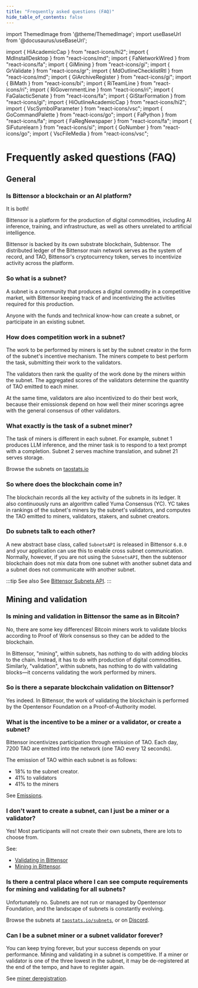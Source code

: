 ```yaml
---
title: "Frequently asked questions (FAQ)"
hide_table_of_contents: false 
---
```

import ThemedImage from '@theme/ThemedImage';
import useBaseUrl from '@docusaurus/useBaseUrl';

import { HiAcademicCap } from "react-icons/hi2";
import { MdInstallDesktop } from "react-icons/md";
import { FaNetworkWired } from "react-icons/fa";
import { GiMining } from "react-icons/gi";
import { GrValidate } from "react-icons/gr";
import { MdOutlineChecklistRtl } from "react-icons/md";
import { GiArchiveRegister } from "react-icons/gi";
import { BiMath } from "react-icons/bi";
import { RiTeamLine } from "react-icons/ri";
import { RiGovernmentLine } from "react-icons/ri";
import { FaGalacticSenate } from "react-icons/fa";
import { GiStarFormation } from "react-icons/gi";
import { HiOutlineAcademicCap } from "react-icons/hi2";
import { VscSymbolParameter } from "react-icons/vsc";
import { GoCommandPalette } from "react-icons/go";
import { FaPython } from "react-icons/fa";
import { FaRegNewspaper } from "react-icons/fa";
import { SiFuturelearn } from "react-icons/si";
import { GoNumber } from "react-icons/go";
import { VscFileMedia } from "react-icons/vsc";

# Frequently asked questions (FAQ)

## General

### Is Bittensor a blockchain or an AI platform?

It is both!

Bittensor is a platform for the production of digital commodities, including AI inference, training, and infrastructure, as well as others unrelated to artificial intelligence.

Bittensor is backed by its own substrate blockchain, Subtensor. The distributed ledger of the Bittensor main network serves as the system of record, and TAO, Bittensor's cryptocurrency token, serves to incentivize activity across the platform.

### So what is a subnet?

A subnet is a community that produces a digital commodity in a competitive market, with Bittensor keeping track of and incentivizing the activities required for this production.

Anyone with the funds and technical know-how can create a subnet, or participate in an existing subnet.

### How does competition work in a subnet?

The work to be performed by miners is set by the subnet creator in the form of the subnet's incentive mechanism. The miners compete to best perform the task, submitting their work to the validators. 

The validators then rank the quality of the work done by the miners within the subnet. The aggregated scores of the validators determine the quantity of TAO emitted to each miner.

At the same time, validators are also incentivized to do their best work, because their emissionsk depend on how well their miner scorings agree with the general consensus of other validators.

### What exactly is the task of a subnet miner?

The task of miners is different in each subnet. For example, subnet 1 produces LLM inference, and the miner task is to respond to a text prompt with a completion. Subnet 2 serves machine translation, and subnet 21 serves storage.

Browse the subnets on [taostats.io](https://taostats.io/subnets)

### So where does the blockchain come in?

The blockchain records all the key activity of the subnets in its ledger. It also continuously runs an algorithm called Yuma Consensus (YC). YC takes in rankings of the subnet's miners by the subnet's validators, and computes the TAO emitted to miners, validators, stakers, and subnet creators.

### Do subnets talk to each other?

A new abstract base class, called `SubnetsAPI` is released in Bittensor `6.8.0` and your application can use this to enable cross subnet communication. Normally, however, if you are not using the `SubnetsAPI`, then the subtensor blockchain does not mix data from one subnet with another subnet data and a subnet does not communicate with another subnet. 

:::tip See also
See [Bittensor Subnets API](https://github.com/opentensor/bittensor/blob/master/README.md#bittensor-subnets-api).
:::

## Mining and validation

### Is mining and validation in Bittensor the same as in Bitcoin?

No, there are some key differences! Bitcoin miners work to validate blocks according to Proof of Work consensus so they can be added to the blockchain.

In Bittensor, "mining", within subnets, has nothing to do with adding blocks to the chain. Instead, it has to do with production of digital commodities. Similarly, "validation", within subnets, has nothing to do with validating blocks&mdash;it concerns validating the work performed by miners.

### So is there a separate blockchain validation on Bittensor?

Yes indeed. In Bittensor, the work of validating the blockchain is performed by the Opentensor Foundation on a Proof-of-Authority model.

### What is the incentive to be a miner or a validator, or create a subnet? 

Bittensor incentivizes participation through emission of TAO. Each day, 7200 TAO are emitted into the network (one TAO every 12 seconds).

The emission of TAO within each subnet is as follows:

- 18% to the subnet creator.
- 41% to validators
- 41% to the miners

See [Emissions](./emissions.md).

### I don't want to create a subnet, can I just be a miner or a validator?

Yes! Most participants will not create their own subnets, there are lots to choose from.

See: 

- [Validating in Bittensor](./validators/index.md)
- [Mining in Bittensor](./miners/index.md).

### Is there a central place where I can see compute requirements for mining and validating for all subnets?

Unfortunately no. Subnets are not run or managed by Opentensor Foundation, and the landscape of subnets is constantly evolving. 

Browse the subnets at [`taostats.io/subnets`](https://taostats.io/subnets), or on [Discord](https://discord.com/channels/799672011265015819/830068283314929684).

### Can I be a subnet miner or a subnet validator forever?

You can keep trying forever, but your success depends on your performance. Mining and validating in a subnet is competitive. If a miner or validator is one of the three lowest in the subnet, it may be de-registered at the end of the tempo, and have to register again.

See [miner deregistration](./miners/index.md#miner-deregistration). 
